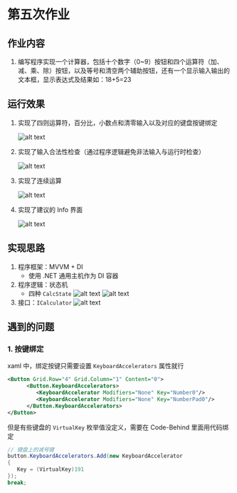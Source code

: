 # 第五次作业

## 作业内容

1. 编写程序实现一个计算器，包括十个数字（0~9）按钮和四个运算符（加、减、乘、除）按钮，以及等号和清空两个辅助按钮，还有一个显示输入输出的文本框，显示表达式及结果如：18+5=23

## 运行效果

1. 实现了四则运算符，百分比，小数点和清零输入以及对应的键盘按键绑定

   ![alt text](HW05_od9HcGmX0I.gif)
2. 实现了输入合法性检查（通过程序逻辑避免非法输入与运行时检查）

   ![alt text](HW05_VNq1C9oQ9B.gif)
3. 实现了连续运算

   ![alt text](HW05_TDiwYGE0o5.gif)
4. 实现了建议的 Info 界面

   ![alt text](image-3.png)

## 实现思路

1. 程序框架：MVVM + DI
   - 使用 .NET 通用主机作为 DI 容器
2. 程序逻辑：状态机
   - 四种 `CalcState`
     ![alt text](image-2.png)
     ![alt text](image.png)
3. 接口：`ICalculator`
   ![alt text](image-1.png)

## 遇到的问题

### 1. 按键绑定

xaml 中，绑定按键只需要设置 `KeyboardAccelerators` 属性就行

``` xml
<Button Grid.Row="4" Grid.Column="1" Content="0">
      <Button.KeyboardAccelerators>
         <KeyboardAccelerator Modifiers="None" Key="Number0"/>
         <KeyboardAccelerator Modifiers="None" Key="NumberPad0"/>
      </Button.KeyboardAccelerators>
</Button>
```

但是有些键盘的 `VirtualKey` 枚举值没定义，需要在 Code-Behind 里面用代码绑定

``` cs
// 键盘上的减号键
button.KeyboardAccelerators.Add(new KeyboardAccelerator
{
   Key = (VirtualKey)191
});
break;
```